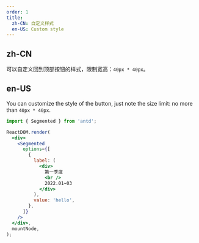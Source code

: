 ```yaml
---
order: 1
title:
  zh-CN: 自定义样式
  en-US: Custom style
---
```


## zh-CN

可以自定义回到顶部按钮的样式，限制宽高：`40px * 40px`。

## en-US

You can customize the style of the button, just note the size limit: no more than `40px * 40px`.

```jsx
import { Segmented } from 'antd';

ReactDOM.render(
  <div>
    <Segmented
      options={[
        {
          label: (
            <div>
              第一季度
              <br />
              2022.01~03
            </div>
          ),
          value: 'hello',
        },
      ]}
    />
  </div>,
  mountNode,
);
```
